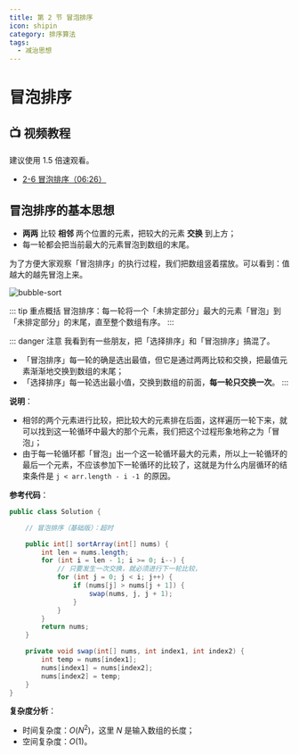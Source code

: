 ```yaml
---
title: 第 2 节 冒泡排序
icon: shipin
category: 排序算法
tags:
  - 减治思想
---
```


# 冒泡排序

## :tv: **视频教程**

建议使用 1.5 倍速观看。

+ [2-6 冒泡排序（06:26）](https://www.bilibili.com/video/BV1y44y1q7MJ?p=6)

## 冒泡排序的基本思想

+ **两两** 比较 **相邻** 两个位置的元素，把较大的元素 **交换** 到上方；
+ 每一轮都会把当前最大的元素冒泡到数组的末尾。

为了方便大家观察「冒泡排序」的执行过程，我们把数组竖着摆放。可以看到：值越大的越先冒泡上来。

![bubble-sort](https://tva1.sinaimg.cn/large/008i3skNgy1gwza47cpyyg30u00gw7o8.gif)

::: tip 重点概括
冒泡排序：每一轮将一个「未排定部分」最大的元素「冒泡」到「未排定部分」的末尾，直至整个数组有序。
::: 

::: danger 注意
我看到有一些朋友，把「选择排序」和「冒泡排序」搞混了。
+ 「冒泡排序」每一轮的确是选出最值，但它是通过两两比较和交换，把最值元素渐渐地交换到数组的末尾；
+ 「选择排序」每一轮选出最小值，交换到数组的前面，**每一轮只交换一次**。
::: 

**说明**：

- 相邻的两个元素进行比较，把比较大的元素排在后面，这样遍历一轮下来，就可以找到这一轮循环中最大的那个元素，我们把这个过程形象地称之为「冒泡」；
- 由于每一轮循环都「冒泡」出一个这一轮循环最大的元素，所以上一轮循环的最后一个元素，不应该参加下一轮循环的比较了，这就是为什么内层循环的结束条件是 `j < arr.length - i -1`  的原因。

**参考代码**：

```java
public class Solution {

    // 冒泡排序（基础版）：超时

    public int[] sortArray(int[] nums) {
        int len = nums.length;
        for (int i = len - 1; i >= 0; i--) {
            // 只要发生一次交换，就必须进行下一轮比较，
            for (int j = 0; j < i; j++) {
                if (nums[j] > nums[j + 1]) {
                    swap(nums, j, j + 1);
                }
            }
        }
        return nums;
    }

    private void swap(int[] nums, int index1, int index2) {
        int temp = nums[index1];
        nums[index1] = nums[index2];
        nums[index2] = temp;
    }
}
```


**复杂度分析**：

- 时间复杂度：$O(N^2)$，这里 $N$ 是输入数组的长度；
- 空间复杂度：$O(1)$。